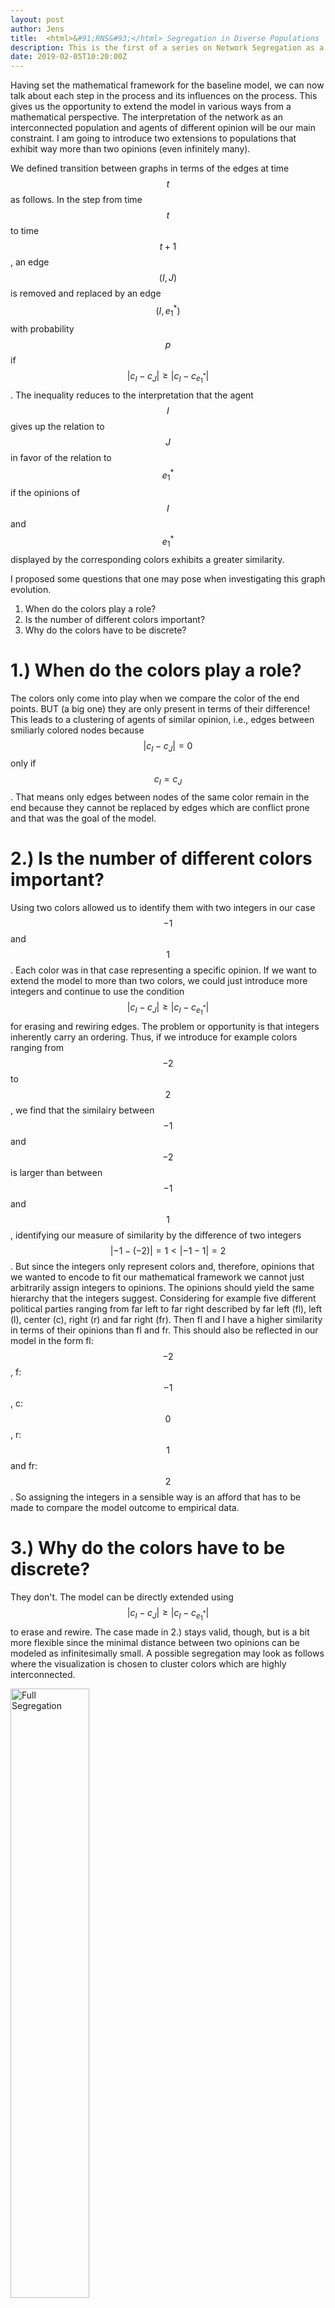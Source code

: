 ```yaml
---
layout: post	
author: Jens
title:  <html>&#91;RNS&#93;</html> Segregation in Diverse Populations
description: This is the first of a series on Network Segregation as a result of agent based models.
date: 2019-02-05T10:20:00Z
---
```


Having set the mathematical framework for the baseline model, we can now talk about each step in the process and its influences on the process. This gives us the opportunity to extend the model in various ways from a mathematical perspective. The interpretation of the network as an interconnected population and agents of different opinion will be our main constraint. I am going to introduce two extensions to populations that exhibit way more than two opinions (even infinitely many). 

<script type="text/javascript" async
  src="https://cdn.mathjax.org/mathjax/latest/MathJax.js?config=TeX-MML-AM_CHTML">
</script>


We defined transition between graphs in terms of the edges at time $$t$$ as follows.
In the step from time $$t$$ to time $$t+1$$, an edge $$(I,J)$$ is removed and replaced by an edge $$(I,e^{\ast}_1)$$ with probability $$p$$ if $$|c_I - c_J|\geq |c_I - c_{e^{\ast}_1}|$$. The inequality reduces to the interpretation that the agent $$I$$ gives up the relation to $$J$$ in favor of the relation to $$e_1^{\ast}$$ if the opinions of $$I$$ and $$e_1^{\ast}$$ displayed by the corresponding colors exhibits a greater similarity.

I proposed some questions that one may pose when investigating this graph evolution.
 1. When do the colors play a role?
 2. Is the number of different colors important?
 3. Why do the colors have to be discrete?

# 1.) When do the colors play a role? 
The colors only come into play when we compare the color of the end points. BUT (a big one) they are only present in terms of their difference! This leads to a clustering of agents of similar opinion, i.e., edges between smiliarly colored nodes because $$|c_I - c_J|=0$$ only if $$c_I = c_J$$. That means only edges between nodes of the same color remain in the end because they cannot be replaced by edges which are conflict prone and that was the goal of the model. 

# 2.) Is the number of different colors important?
Using two colors allowed us to identify them with two integers in our case $$-1$$ and $$1$$. Each color was in that case representing a specific opinion. If we want to extend the model to more than two colors, we could just introduce more integers and continue to use the condition $$|c_I - c_J|\geq |c_I - c_{e^{\ast}_1}|$$ for erasing and rewiring edges. The problem or opportunity is that integers inherently carry an ordering. Thus, if we introduce for example colors ranging from $$-2$$ to $$2$$, we find that the similairy between $$-1$$ and $$-2$$ is larger than between $$-1$$ and $$1$$, identifying our measure of similarity by the difference of two integers $$|-1  - (-2)|=1< |-1 - 1|=2$$. But since the integers only represent colors and, therefore, opinions that we wanted to encode to fit our mathematical framework we cannot just arbitrarily assign  integers to opinions. The opinions should yield the same hierarchy that the integers suggest. Considering for example five different political parties ranging from far left to far right described by far left (fl), left (l), center (c), right (r) and far right (fr). Then fl and l have a higher similarity in terms of their opinions than fl and fr. This should also be reflected in our model in the form fl: $$-2$$, f:$$-1$$, c:$$0$$, r:$$1$$ and fr: $$2$$. So assigning the integers in a sensible way is an afford that has to be made to compare the model outcome to empirical data.    

# 3.) Why do the colors have to be discrete?
They don't. The model can be directly extended using $$|c_I - c_J|\geq |c_I - c_{e^{\ast}_1}|$$ to erase and rewire. The case made in 2.) stays valid, though, but is a bit more flexible since the minimal distance between two opinions can be modeled as infinitesimally small. A possible segregation may look as follows where the visualization is chosen to cluster colors which are highly interconnected.

<div class="img_container">
<img id="gif-1" src="{{ site.url }}/images/segregation_mult_color.gif" alt="Full Segregation" height="50%" width="50%"/>
<p>
    <a href="#gif-1"
      onclick="document.getElementById('gif-1').src='{{ site.url }}/images/segregation_mult_color.gif'">
     Show it again!</a>
</p>
</div>

So, you see there are various ways to extend the model fairly directly. Two other paths one could take is to focus on what happens if an edge is not split, i.e., what happens with probability $$1-p$$, or if one introduces <a href="https://en.wikipedia.org/wiki/Preferential_attachment">preferential attatchement </a> in the sense that each node tries to connect to nodes which increase the sum of their assigned integers. In the second case, the interpretation must change from opinions to for example wealth to arrive at the interpretation that each agent tries to form a relation to those who have more. In the model, this translates to changing $$\vert c_I - c_J\vert$$ into $$\vert c_I + c_J\vert$$. We are going to explore these extensions in the upcoming posts, but I am also going to post independent posts, which do not belong to any series in between. I hope, you find those interesting, as well.   

See you next time!
